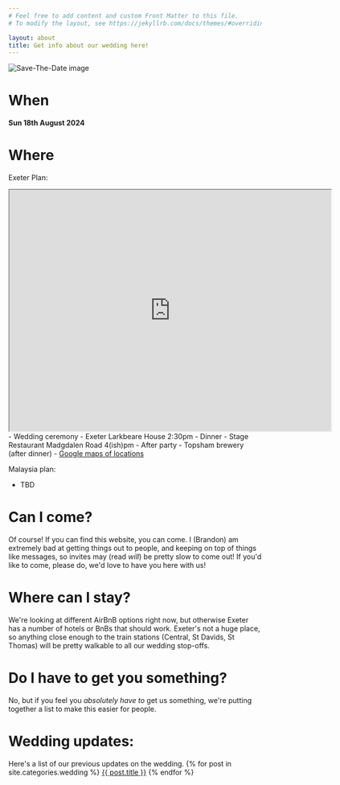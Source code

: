 ```yaml
---
# Feel free to add content and custom Front Matter to this file.
# To modify the layout, see https://jekyllrb.com/docs/themes/#overriding-theme-defaults

layout: about
title: Get info about our wedding here!
---
```


![Save-The-Date image](/assets/img/savethedate.jpg)

# When
**Sun 18th August 2024**

# Where
Exeter Plan:
<iframe src="https://www.google.com/maps/d/embed?mid=1jl8mwE_gY4SU3c9C_t0Cq4HsQ38iAno&ehbc=2E312F&noprof=1" width="640" height="480"></iframe>
- Wedding ceremony - Exeter Larkbeare House 2:30pm
- Dinner - Stage Restaurant Madgdalen Road 4(ish)pm
- After party - Topsham brewery (after dinner)
- <a href="https://www.google.com/maps/d/edit?mid=1jl8mwE_gY4SU3c9C_t0Cq4HsQ38iAno&usp=sharing" target="_blank">Google maps of locations</a>

Malaysia plan:
- TBD

# Can I come?
Of course! If you can find this website, you can come.
I (Brandon) am extremely bad at getting things out to people, and keeping on top of things like messages, so invites may (read *will*) be pretty slow to come out!
If you'd like to come, please do, we'd love to have you here with us!

# Where can I stay?
We're looking at different AirBnB options right now, but otherwise Exeter has a number of hotels or BnBs that should work.
Exeter's not a huge place, so anything close enough to the train stations (Central, St Davids, St Thomas) will be pretty walkable to all our wedding stop-offs.

# Do I have to get you something?
No, but if you feel you *absolutely have to* get us something, we're putting together a list to make this easier for people.

# Wedding updates:
Here's a list of our previous updates on the wedding.
{% for post in site.categories.wedding %}
<a href="{{post.url}}">{{ post.title }}</a> 
{% endfor %}
